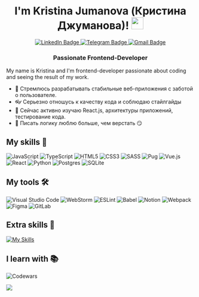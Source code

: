 <h1 align="center">I'm Kristina Jumanova (Кристина Джуманова)!
<img src="https://github.com/blackcater/blackcater/raw/main/images/Hi.gif" height="32"/></h1>
<div id="badges" align="center">
  <a href="your-linkedin-URL">
    <img src="https://img.shields.io/badge/linkedin-%230077B5.svg?style=for-the-badge&logo=linkedin&logoColor=white" alt="LinkedIn Badge"/>
  </a>
  <a href="https://t.me/kristina_jojo">
    <img src="https://img.shields.io/badge/Telegram-2CA5E0?style=for-the-badge&logo=telegram&logoColor=white" alt="Telegram Badge"/>
  </a>
  <a href="mailto:kristina.jumanova@gmail.com">
    <img src="https://img.shields.io/badge/Gmail-D14836?style=for-the-badge&logo=gmail&logoColor=white" alt="Gmail Badge"/>
  </a>
</div>
<h3 align="center">Passionate Frontend-Developer</h3>

My name is Kristina and I'm frontend-developer passionate about coding and seeing the result of my work.

- 👀 Стремлюсь разрабатывать стабильные веб-приложения с заботой о пользователе.
- :eyeglasses: Серьезно отношусь к качеству кода и соблюдаю стайлгайды
- 🌱 Сейчас активно изучаю React.js, архитектуры приложений, тестирование кода.
- :pencil: Писать логику люблю больше, чем верстать :smirk:

## My skills :muscle:
![JavaScript](https://img.shields.io/badge/javascript-%23323330.svg?style=for-the-badge&logo=javascript&logoColor=%23F7DF1E)
![TypeScript](https://img.shields.io/badge/typescript-%23007ACC.svg?style=for-the-badge&logo=typescript&logoColor=white)
![HTML5](https://img.shields.io/badge/html5-%23E34F26.svg?style=for-the-badge&logo=html5&logoColor=white)
![CSS3](https://img.shields.io/badge/css3-%231572B6.svg?style=for-the-badge&logo=css3&logoColor=white)
![SASS](https://img.shields.io/badge/SASS-hotpink.svg?style=for-the-badge&logo=SASS&logoColor=white)
![Pug](https://img.shields.io/badge/Pug-FFF?style=for-the-badge&logo=pug&logoColor=A86454)
![Vue.js](https://img.shields.io/badge/vuejs-%2335495e.svg?style=for-the-badge&logo=vuedotjs&logoColor=%234FC08D)
![React](https://img.shields.io/badge/react-%2320232a.svg?style=for-the-badge&logo=react&logoColor=%2361DAFB) 
![Python](https://img.shields.io/badge/python-3670A0?style=for-the-badge&logo=python&logoColor=ffdd54)
![Postgres](https://img.shields.io/badge/postgres-%23316192.svg?style=for-the-badge&logo=postgresql&logoColor=white)
![SQLite](https://img.shields.io/badge/sqlite-%2307405e.svg?style=for-the-badge&logo=sqlite&logoColor=white)


## My tools 🛠️
![Visual Studio Code](https://img.shields.io/badge/Visual%20Studio%20Code-0078d7.svg?style=for-the-badge&logo=visual-studio-code&logoColor=white)
![WebStorm](https://img.shields.io/badge/webstorm-143?style=for-the-badge&logo=webstorm&logoColor=white&color=black)
![ESLint](https://img.shields.io/badge/ESLint-4B3263?style=for-the-badge&logo=eslint&logoColor=white)
![Babel](https://img.shields.io/badge/Babel-F9DC3e?style=for-the-badge&logo=babel&logoColor=black)
![Notion](https://img.shields.io/badge/Notion-%23000000.svg?style=for-the-badge&logo=notion&logoColor=white)
![Webpack](https://img.shields.io/badge/webpack-%238DD6F9.svg?style=for-the-badge&logo=webpack&logoColor=black)
![Figma](https://img.shields.io/badge/figma-%23F24E1E.svg?style=for-the-badge&logo=figma&logoColor=white)
![GitLab](https://img.shields.io/badge/gitlab-%23181717.svg?style=for-the-badge&logo=gitlab&logoColor=white)
<!-- [![My Skills](https://skillicons.dev/icons?i=js,ts,html,css,sass,vue,react,webpack,pug,figma,gitlab,bash,py,postgres,sqlite,matlab&perline=5)]() -->


## Extra skills :metal:
[![My Skills](https://skillicons.dev/icons?i=matlab&perline=5)]()


## I learn with :books:
<!-- [![codewars](https://www.codewars.com/users/theAshbringer/badges/large)](https://www.codewars.com/users/theAshbringer)    -->
![Codewars](https://github.r2v.ch/codewars?user=theAshbringer&top_languages=true)

<a href="https://www.youtube.com/channel/UCDzGdB9TTgFm8jRXn1tBdoA" target="_blank"><img src="https://img.shields.io/badge/YouTube-%23FF0000.svg?style=for-the-badge&logo=YouTube&logoColor=white"></a>
